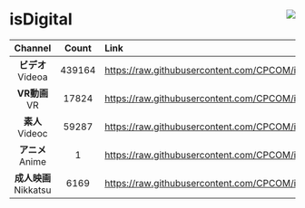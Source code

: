 # isDigital <img align="right" src="https://img.shields.io/github/last-commit/CPCOM/isDigital"/>  
  
| Channel | Count | Link |  
| :-----: | :---: | :--- |  
|**ビデオ**<br />Videoa | 439164 | https://raw.githubusercontent.com/CPCOM/isDigital/main/Videoa.txt |  
|**VR動画**<br />VR | 17824 | https://raw.githubusercontent.com/CPCOM/isDigital/main/VR.txt |  
|**素人**<br />Videoc | 59287 | https://raw.githubusercontent.com/CPCOM/isDigital/main/Videoc.txt |  
|**アニメ**<br />Anime | 1 | https://raw.githubusercontent.com/CPCOM/isDigital/main/Anime.txt |  
|**成人映画**<br />Nikkatsu | 6169 | https://raw.githubusercontent.com/CPCOM/isDigital/main/Nikkatsu.txt |  